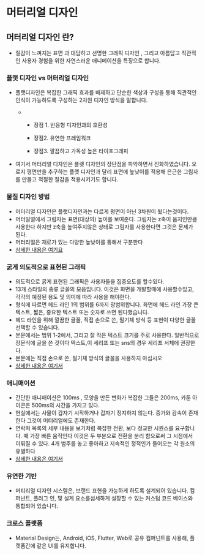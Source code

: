 ﻿# 머터리얼 디자인
## 머터리얼 디자인 란?
 - 질감이 느껴지는 표면  과 대담하고 선명한 그래픽 디자인 , 그리고 아름답고 직관적인 사용자 경험을 위한 자연스러운 애니메이션을 특징으로 합니다.
### 플랫 디자인 vs 머터리얼 디자인
 - 플랫디자인은 복잡한 그래픽 효과를 배제하고 단순한 색상과 구성을 통해 직관적인 인식이 가능하도록 구성하는 2차원 디자인 방식을 말합니다.
	 - - 장점 1. 반응형 디자인과의 호환성

		- 장점2. 유연한 프레임워크

		- 장점3. 깔끔하고 가독성 높은 타이포그래피 
		
 - 여기서 머터리얼 디자인은 플랫 디자인의 장단점을 파악하면서 진화하였습니다. 오로지 평면만을 추구하는 플랫 디자인과 달리 표면에 높낮이를 적용해 은근한 그림자를 만들고 적절한 질감을 적용시키기도 합니다.
### 물질 디자인 방법
- 머터리얼 디자인은 플랫디자인과는 다르게 평면이 아닌 3차원이 됬다는것이다. 
- 머터일얼에서 그림자는 표면(대상의) 높이를 보여준다. 그림자는 z축이 움지인만큼 사용한다 하지만 z축을 높여주지않은 상태로 그림자를 사용한다면 그것은 문제가 된다.
- 머터리얼은 재료가 있는 다양한 높낮이를 통해서 구분한다
- [상세한 내용은 여기요](https://material.io/design/environment/surfaces.html#properties)
### 굵게  의도적으로 표현된 그래픽
- 의도적으로 굵게 표현된 그래픽은 사용자들을 집중요도를 할수있다.
- 13개 스타일의 종류 글꼴의 모음입니다. 이것은 화면을 개발할때에 사용할수있고, 각각의 예정된 용도 및 의미에 따라 사용을 해야한다.
- 형식에 따르면 헤드 라인 1의 범위를 6까지 광범위합니다. 화면에 헤드 라인 가장 큰 텍스트, 짧은, 중요한 텍스트 또는 숫자로 쓰면 된다했습니다.
- 헤드 라인을 위해  깔끔한 글꼴, 직접 손으로 쓴, 필기체 방식 등 표현이 다양한 글꼴 선택할 수 있습니다. 
-  본문에서는 범위 1-2에서, 그리고 잘 작은 텍스트 크기를 주로 사용한다. 일반적으로 장문식에 글을 쓴 것이다 텍스트,이 세리프  또는 sns의 경우 세리프 서체에 권장한다.
- 본문에는 직접 손으로 쓴, 필기체 방식의 글꼴을 사용하지 마십시오
- [상세한 내용은 여기서](https://material.io/design/typography/understanding-typography.html#type-properties)
### 애니매이션
- 간단한 애니매이션은 100ms , 모양을 만든 변화가 복잡한 그들은 200ms, 카툰 아이콘은 500ms의 시간을 가지고 있다.
- 현실에서는 사물이 갑자기 시작하거나 갑자기 정지하지 않는다. 증가와 감속이 존재한다 그것이 머터리얼에도 존재한다.
- 연락처 목록의 세부 내용을 보기처럼 복잡한 전환, 보다 정교한 시퀀스를 요구합니다. 때 가장 빠른 움직인다 이것은 두 부분으로 전환을 분리 함으로써 그 시점에서 이뤄질 수 있다. 4개 범주를 놓고 좋아하고 지속적인 정적인가 들어오는 각 원소의 유별하다
- [상세한 내용은 여기서](https://material.io/design/motion/understanding-motion.html#principles)
### 유연한 기반 
- 머티리얼 디자인 시스템은, 브랜드 표현을 가능하게 하도록 설계되어 있습니다. 컴퍼넌트, 플러그 인, 및 설계 요소를섬세하게  설장할 수 있는 커스텀 코드 베이스와 통합되어 있습니다.
### 크로스 플랫폼
- Material Design는, Android, iOS, Flutter, Web로 공유 컴퍼넌트를 사용해, 플랫폼간에 같은 UI를 유지합니다.
